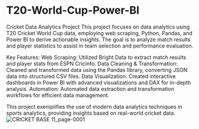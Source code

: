 # T20-World-Cup-Power-BI
Cricket Data Analytics Project
This project focuses on data analytics using T20 Cricket World Cup data, employing web scraping, Python, Pandas, and Power BI to derive actionable insights. The goal is to analyze match results and player statistics to assist in team selection and performance evaluation.

Key Features:
Web Scraping: Utilized Bright Data to extract match results and player stats from ESPN Cricinfo.
Data Cleaning & Transformation: Cleaned and transformed data using the Pandas library, converting JSON data into structured CSV files.
Data Visualization: Created interactive dashboards in Power BI with advanced visualizations and DAX for in-depth analysis.
Automation: Automated data extraction and transformation workflows for efficient data management.

This project exemplifies the use of modern data analytics techniques in sports analytics, providing insights based on real-world cricket data.
![CRICKET BASE 11_page-0001](https://github.com/user-attachments/assets/26f6aadf-dcd8-4512-842b-3c5d1ef333f3)

